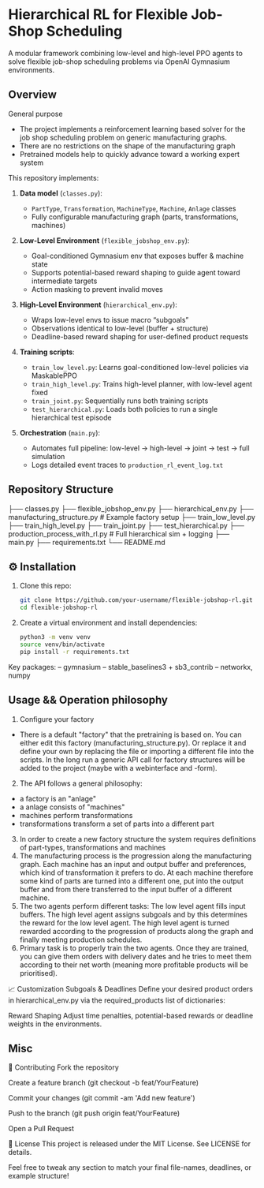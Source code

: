 # Hierarchical RL for Flexible Job-Shop Scheduling

A modular framework combining low-level and high-level PPO agents to solve flexible job-shop scheduling problems via OpenAI Gymnasium environments.

## Overview
General purpose
- The project implements a reinforcement learning based solver for the job shop scheduling problem on generic manufacturing graphs.
- There are no restrictions on the shape of the manufacturing graph 
- Pretrained models help to quickly advance toward a working expert system

This repository implements:

1. **Data model** (`classes.py`):  
   - `PartType`, `Transformation`, `MachineType`, `Machine`, `Anlage` classes  
   - Fully configurable manufacturing graph (parts, transformations, machines)

2. **Low-Level Environment** (`flexible_jobshop_env.py`):  
   - Goal-conditioned Gymnasium env that exposes buffer & machine state  
   - Supports potential-based reward shaping to guide agent toward intermediate targets  
   - Action masking to prevent invalid moves

3. **High-Level Environment** (`hierarchical_env.py`):  
   - Wraps low-level envs to issue macro “subgoals”  
   - Observations identical to low-level (buffer + structure)  
   - Deadline-based reward shaping for user-defined product requests

4. **Training scripts**:  
   - `train_low_level.py`: Learns goal-conditioned low-level policies via MaskablePPO  
   - `train_high_level.py`: Trains high-level planner, with low-level agent fixed  
   - `train_joint.py`: Sequentially runs both training scripts  
   - `test_hierarchical.py`: Loads both policies to run a single hierarchical test episode  

5. **Orchestration** (`main.py`):  
   - Automates full pipeline: low-level → high-level → joint → test → full simulation  
   - Logs detailed event traces to `production_rl_event_log.txt`

## Repository Structure

├── classes.py
├── flexible_jobshop_env.py
├── hierarchical_env.py
├── manufacturing_structure.py # Example factory setup
├── train_low_level.py
├── train_high_level.py
├── train_joint.py
├── test_hierarchical.py
├── production_process_with_rl.py # Full hierarchical sim + logging
├── main.py
├── requirements.txt
└── README.md

## ⚙️ Installation

1. Clone this repo:
   ```bash
   git clone https://github.com/your-username/flexible-jobshop-rl.git
   cd flexible-jobshop-rl
2. Create a virtual environment and install dependencies:

    ```bash
    python3 -m venv venv
    source venv/bin/activate
    pip install -r requirements.txt

Key packages:
– gymnasium
– stable_baselines3 + sb3_contrib
– networkx, numpy

## Usage && Operation philosophy
1. Configure your factory
-  There is a default "factory" that the pretraining is based on.
You can either edit this factory (manufacturing_structure.py). Or replace it and define your own by replacing the file or importing a different file into the scripts. In the long run a generic API call for factory structures will be added to the project (maybe with a webinterface and -form).
2. The API follows a general philosophy:
-   a factory is an "anlage"
-   a anlage consists of "machines"
-   machines perform transformations
-   transformations transform a set of parts into a different part
3. In order to create a new factory structure the system requires definitions of part-types, transformations and machines
4. The manufacturing process is the progression along the manufacturing graph. Each machine has an input and output buffer and preferences, which kind of transformation it prefers to do. At each machine therefore some kind of parts are turned into a different one, put into the output buffer and from there transferred to the input buffer of a different machine.
5. The two agents perform different tasks: The low level agent fills input buffers. The high level agent assigns subgoals and by this determines the reward for the low level agent. The high level agent is turned rewarded according to the progression of products along the graph and finally meeting production schedules.
6. Primary task is to properly train the two agents. Once they are trained, you can give them orders with delivery dates and he tries to meet them according to their net worth (meaning more profitable products will be prioritised). 


📈 Customization
Subgoals & Deadlines
Define your desired product orders in hierarchical_env.py via the required_products list of dictionaries:

Reward Shaping
Adjust time penalties, potential-based rewards or deadline weights in the environments.

## Misc
🤝 Contributing
Fork the repository

Create a feature branch (git checkout -b feat/YourFeature)

Commit your changes (git commit -am 'Add new feature')

Push to the branch (git push origin feat/YourFeature)

Open a Pull Request

📄 License
This project is released under the MIT License. See LICENSE for details.


Feel free to tweak any section to match your final file-names, deadlines, or example structure!
